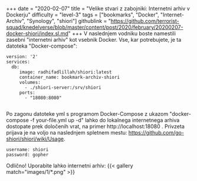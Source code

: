 +++
date = "2020-02-07"
title = "Velike stvari z zabojniki: Internetni arhiv v Dockerju"
difficulty = "level-3"
tags = ["bookmarks", "Docker", "Internet-Archiv", "Synology", "shiori"]
githublink = "https://github.com/terrorist-squad/knedelverse/blob/master/content/post/2020/february/20200207-docker-shiori/index.sl.md"
+++
V naslednjem vodniku boste namestili zasebni "internetni arhiv" kot vsebnik Docker. Vse, kar potrebujete, je ta datoteka "Docker-compose":
```
version: '2'
services:
  db:
     image: radhifadlillah/shiori:latest
     container_name: bookmark-archiv-shiori
     volumes:
       - ./shiori-server:/srv/shiori
     ports:
       - "18080:8080"


```
Po zagonu datoteke yml s programom Docker-Compose z ukazom "docker-compose -f your-file.yml up -d" lahko do lokalnega internetnega arhiva dostopate prek določenih vrat, na primer http://localhost:18080 . Privzeta prijava je na voljo na naslednjem spletnem mestu: https://github.com/go-shiori/shiori/wiki/Usage.
```
username: shiori
password: gopher

```
Odlično! Uporabite lahko internetni arhiv:
{{< gallery match="images/1/*.png" >}}